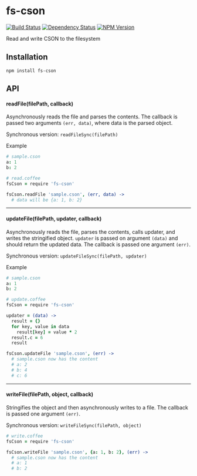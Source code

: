 # fs-cson
[![Build Status](https://img.shields.io/circleci/project/charlierudolph/fs-cson.svg)](https://circleci.com/gh/charlierudolph/fs-cson)
[![Dependency Status](https://img.shields.io/david/charlierudolph/fs-cson.svg)](https://david-dm.org/charlierudolph/fs-cson)
[![NPM Version](https://img.shields.io/npm/v/fs-cson.svg)](https://www.npmjs.com/package/fs-cson)

Read and write CSON to the filesystem


## Installation

```
npm install fs-cson
```

## API

#### readFile(filePath, callback)

Asynchronously reads the file and parses the contents.
The callback is passed two arguments `(err, data)`, where data is the parsed object.

Synchronous version: `readFileSync(filePath)`

Example
```coffee
# sample.cson
a: 1
b: 2

# read.coffee
fsCson = require 'fs-cson'

fsCson.readFile 'sample.cson', (err, data) ->
  # data will be {a: 1, b: 2}
```


---
#### updateFile(filePath, updater, callback)

Asynchronously reads the file, parses the contents, calls updater, and writes the stringified object.
`updater` is passed on argument `(data)` and should return the updated data.
The callback is passed one argument `(err)`.

Synchronous version: `updateFileSync(filePath, updater)`

Example
```coffee
# sample.cson
a: 1
b: 2

# update.coffee
fsCson = require 'fs-cson'

updater = (data) ->
  result = {}
  for key, value in data
    result[key] = value * 2
  result.c = 6
  result

fsCson.updateFile 'sample.cson', (err) ->
  # sample.cson now has the content
  # a: 2
  # b: 4
  # c: 6
```


---
#### writeFile(filePath, object, callback)

Stringifies the object and then asynchronously writes to a file.
The callback is passed one argument `(err)`.

Synchronous version: `writeFileSync(filePath, object)`

```coffee
# write.coffee
fsCson = require 'fs-cson'

fsCson.writeFile 'sample.cson', {a: 1, b: 2}, (err) ->
  # sample.cson now has the content
  # a: 1
  # b: 2
```
